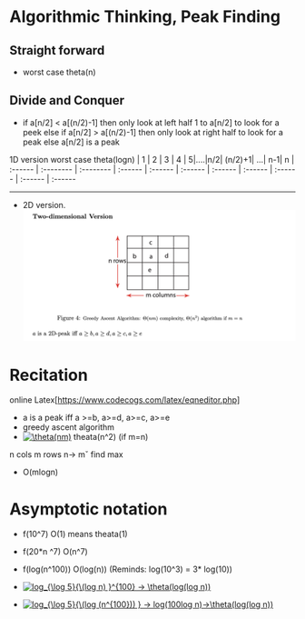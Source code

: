 # Algorithmic Thinking, Peak Finding

## Straight forward

- worst case theta(n)

## Divide and Conquer

- if a[n/2] < a[(n/2)-1] then only look at left half 1 to a[n/2] to look for a peek
  else if a[n/2] > a[(n/2)-1] then only look at right half to look for a peak
  else a[n/2] is a peak

1D version worst case theta(logn)
| 1 | 2 | 3 | 4 | 5|....|n/2| (n/2)+1| ...| n-1| n
| :------ | :-------- | :-------- | :------ | :------ | :------ | :------ | :------ | :------ | :------ | :------

---

- 2D version.
  ![image](https://github.com/Ray0907/intro2algorithms/blob/master/static/1/2dversion.png)

# Recitation

online Latex[https://www.codecogs.com/latex/eqneditor.php]

- a is a peak iff a >=b, a>=d, a>=c, a>=e
- greedy ascent algorithm
- <a href="https://www.codecogs.com/eqnedit.php?latex=\theta(nm)" target="_blank"><img src="https://latex.codecogs.com/gif.latex?\theta(nm)" title="\theta(nm)" /></a> theata(n^2) (if m=n)

n cols m rows
n->
mˇ
find max

- O(mlogn)

# Asymptotic notation

- f(10^7) O(1) means theata(1)
- f(20\*n ^7) O(n^7)
- f(log(n^100)) O(log(n)) (Reminds: log(10^3) = 3\* log(10))
- <a href="https://www.codecogs.com/eqnedit.php?latex=log_{\log&space;5}{\(log&space;n)&space;}^{100}&space;->&space;\theta(log(log&space;n))" target="_blank"><img src="https://latex.codecogs.com/gif.latex?log_{\log&space;5}{\(log&space;n)&space;}^{100}&space;->&space;\theta(log(log&space;n))" title="log_{\log 5}{\(log n) }^{100} -> \theta(log(log n))" /></a>

- <a href="https://www.codecogs.com/eqnedit.php?latex=log_{\log&space;5}{\(log&space;(n^{100}))&space;}&space;->&space;log(100log&space;n)->\theta(log(log&space;n))" target="_blank"><img src="https://latex.codecogs.com/gif.latex?log_{\log&space;5}{\(log&space;(n^{100}))&space;}&space;->&space;log(100log&space;n)->\theta(log(log&space;n))" title="log_{\log 5}{\(log (n^{100})) } -> log(100log n)->\theta(log(log n))" /></a>
